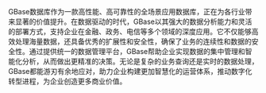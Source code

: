 GBase数据库作为一款高性能、高可靠性的全场景应用数据库，正在为各行业带来显著的价值提升。在数据驱动的时代，GBase以其强大的数据分析能力和灵活的部署方式，支持企业在金融、政务、电信等多个领域的深度应用。它不仅能够高效处理海量数据，还具备优秀的扩展性和安全性，确保了业务的连续性和数据的安全性。通过提供统一的数据管理平台，GBase帮助企业实现数据的集中管理和智能化分析，从而做出更精准的决策。无论是复杂的业务查询还是实时的数据处理，GBase都能游刃有余地应对，助力企业构建更加智慧化的运营体系，推动数字化转型进程，为企业创造更多商业价值。